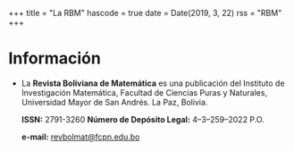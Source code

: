 +++
title = "La RBM"
hascode = true
date = Date(2019, 3, 22)
rss = "RBM"
+++


# Información

- La **Revista Boliviana de Matemática** es una publicación del Instituto de Investigación Matemática, Facultad de Ciencias Puras y Naturales, Universidad Mayor de San Andrés. La Paz, Bolivia. 

    **ISSN:** 2791-3260
    **Número de Depósito Legal:** 4–3–259–2022 P.O.

    **e-mail:** revbolmat@fcpn.edu.bo 



